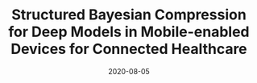 ---
title: "Structured Bayesian Compression for Deep Models in Mobile-enabled Devices for Connected Healthcare"
collection: publications
category: manuscripts
permalink: /publication/2020-08-05-ieee-network
#excerpt: 'This paper is about fixing template issue #693.'
date: 2020-08-05
venue: 'IEEE Network'
paperurl: 'https://arxiv.org/pdf/1902.05429'
#citation: 'Your Name, You. (2024). &quot;Paper Title Number 3.&quot; <i>IEEE Global Communications Conference</i>. 1(3).'
---